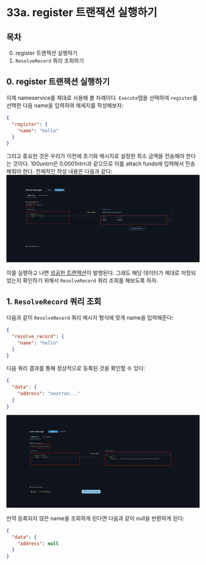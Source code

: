 # 33a. register 트랜잭션 실행하기
## 목차
0. register 트랜잭션 실행하기 
1. `ResolveRecord` 쿼리 조회하기 

## 0. register 트랜잭션 실행하기
이제 nameservice를 제대로 사용해 볼 차례이다. `Execute`탭을 선택하여 `register`를 선택한 다음 name을 입력하여 메세지를 작성해보자:
```json
{
  "register": {
    "name": "hello"
  }
}
```

그리고 중요한 것은 우리가 이전에 초기화 메시지로 설정한 최소 금액을 전송해야 한다는 것이다. 100untrn은 0.0001ntrn과 같으므로 이를 attach funds에 입력해서 전송해줘야 한다. 전체적인 작성 내용은 다음과 같다:
![](./assets/33a_contract_register_execute.png)

이를 실행하고 나면 [성공한 트랜잭션](https://neutron.celat.one/pion-1/txs/B0D62692B1ACCBAD92DD040DC3F8B3746BF53A3D398A567AA67854351BEE6A65)이 발행된다. 그래도 해당 데이터가 제대로 저장되었는지 확인하기 위해서 `ResolveRecord` 쿼리 조회를 해보도록 하자.

## 1. `ResolveRecord` 쿼리 조회
다음과 같이 `ResolveRecord` 쿼리 메시지 형식에 맞게 name을 입력해준다:
```json
{
  "resolve_record": {
    "name": "hello"
  }
}
```

다음 쿼리 결과를 통해 정상적으로 등록된 것을 확인할 수 있다:
```json
{
  "data": {
    "address": "neutron..."
  }
}
```

![](./assets/33a_contract_resolverecord_query.png)


만약 등록되지 않은 name을 조회하게 된다면 다음과 같이 null을 반환하게 된다:
```json
{
  "data": {
    "address": null
  }
}
```